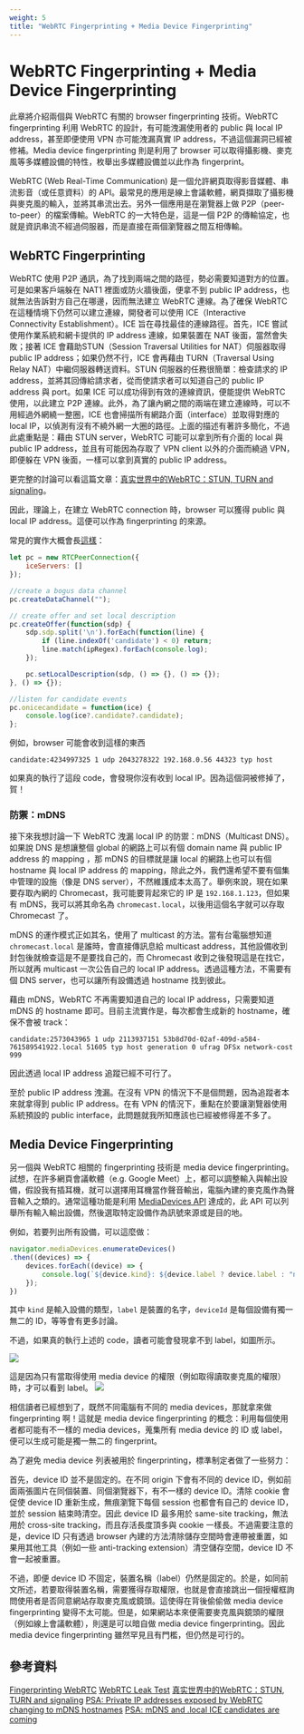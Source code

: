 ```yaml
---
weight: 5
title: "WebRTC Fingerprinting + Media Device Fingerprinting"
---
```


# WebRTC Fingerprinting + Media Device Fingerprinting
此章將介紹兩個與 WebRTC 有關的 browser fingerprinting 技術。WebRTC fingerprinting 利用 WebRTC 的設計，有可能洩漏使用者的 public 與 local IP address，甚至即便使用 VPN 亦可能洩漏真實 IP address，不過這個漏洞已經被修補。Media device fingerprinting 則是利用了 browser 可以取得攝影機、麥克風等多媒體設備的特性，枚舉出多媒體設備並以此作為 fingerprint。

WebRTC (Web Real-Time Communication) 是一個允許網頁取得影音媒體、串流影音（或任意資料）的 API。最常見的應用是線上會議軟體，網頁擷取了攝影機與麥克風的輸入，並將其串流出去。另外一個應用是在瀏覽器上做 P2P（peer-to-peer）的檔案傳輸。WebRTC 的一大特色是，這是一個 P2P 的傳輸協定，也就是資訊串流不經過伺服器，而是直接在兩個瀏覽器之間互相傳輸。

## WebRTC Fingerprinting
WebRTC 使用 P2P 通訊，為了找到兩端之間的路徑，勢必需要知道對方的位置。可是如果客戶端躲在 NAT1 裡面或防火牆後面，便拿不到 public IP address，也就無法告訴對方自己在哪邊，因而無法建立 WebRTC 連線。為了確保 WebRTC 在這種情境下仍然可以建立連線，開發者可以使用 ICE（Interactive Connectivity Establishment）。ICE 旨在尋找最佳的連線路徑。首先，ICE 嘗試使用作業系統和網卡提供的 IP address 連線，如果裝置在 NAT 後面，當然會失敗；接著 ICE 會藉助STUN（Session Traversal Utilities for NAT）伺服器取得 public IP address；如果仍然不行，ICE 會再藉由 TURN（Traversal Using Relay NAT）中繼伺服器轉送資料。STUN 伺服器的任務很簡單：檢查請求的 IP address，並將其回傳給請求者，從而使請求者可以知道自己的 public IP address 與 port。如果 ICE 可以成功得到有效的連線資訊，便能提供 WebRTC 使用，以此建立 P2P 連線。此外，為了讓內網之間的兩端在建立連線時，可以不用經過外網繞一整圈，ICE 也會掃描所有網路介面（interface）並取得對應的 local IP，以偵測有沒有不繞外網一大圈的路徑。上面的描述有著許多簡化，不過此處重點是：藉由 STUN server，WebRTC 可能可以拿到所有介面的 local 與 public IP address，並且有可能因為存取了 VPN client 以外的介面而繞過 VPN，即便躲在 VPN 後面，一樣可以拿到真實的 public IP address。

更完整的討論可以看這篇文章：[真实世界中的WebRTC：STUN, TURN and signaling](https://michaelyou.github.io/2018/08/01/%E7%9C%9F%E5%AE%9E%E4%B8%96%E7%95%8C%E4%B8%AD%E7%9A%84WebRTC/)。

因此，理論上，在建立 WebRTC connection 時，browser 可以獲得 public 與 local IP address。這便可以作為 fingerprinting 的來源。

常見的實作大概會長[這樣](https://ourcodeworld.com/articles/read/257/how-to-get-the-client-ip-address-with-javascript-only)：
```javascript
let pc = new RTCPeerConnection({
	iceServers: []
});

//create a bogus data channel
pc.createDataChannel("");

// create offer and set local description
pc.createOffer(function(sdp) {
	sdp.sdp.split('\n').forEach(function(line) {
		if (line.indexOf('candidate') < 0) return;
		line.match(ipRegex).forEach(console.log);
	});

	pc.setLocalDescription(sdp, () => {}, () => {});
}, () => {});

//listen for candidate events
pc.onicecandidate = function(ice) {
	console.log(ice?.candidate?.candidate);
};
```

例如，browser 可能會收到這樣的東西
```
candidate:4234997325 1 udp 2043278322 192.168.0.56 44323 typ host
```

如果真的執行了這段 code，會發現你沒有收到 local IP。因為這個洞被修掉了，賀！

### 防禦：mDNS
接下來我想討論一下 WebRTC 洩漏 local IP 的防禦：mDNS（Multicast DNS）。如果說 DNS 是想讓整個 global 的網路上可以有個 domain name 與 public IP address 的 mapping ，那 mDNS 的目標就是讓 local 的網路上也可以有個 hostname 與 local IP address 的 mapping，除此之外，我們還希望不要有個集中管理的設施（像是 DNS server），不然維護成本太高了。舉例來說，現在如果要存取內網的 Chromecast，我可能要背起來它的 IP 是 `192.168.1.123`，但如果有 mDNS，我可以將其命名為 `chromecast.local`，以後用這個名字就可以存取 Chromecast 了。

mDNS 的運作模式正如其名，使用了 multicast 的方法。當有台電腦想知道 `chromecast.local` 是誰時，會直接傳訊息給 multicast address，其他設備收到封包後就檢查這是不是要找自己的，而 Chromecast 收到之後發現這是在找它，所以就再 multicast 一次公告自己的 local IP address。透過這種方法，不需要有個 DNS server，也可以讓所有設備透過 hostname 找到彼此。

藉由 mDNS，WebRTC 不再需要知道自己的 local IP address，只需要知道 mDNS 的 hostname 即可。目前主流實作是，每次都會生成新的 hostname，確保不會被 track：
```
candidate:2573043965 1 udp 2113937151 53b8d70d-02af-409d-a584-761589541922.local 51605 typ host generation 0 ufrag DFSx network-cost 999
```

因此透過 local IP address 追蹤已經不可行了。

至於 public IP address 洩漏。在沒有 VPN 的情況下不是個問題，因為追蹤者本來就拿得到 public IP address。在有 VPN 的情況下，重點在於要讓瀏覽器使用系統預設的 public interface，此問題就我所知應該也已經被修得差不多了。



## Media Device Fingerprinting
另一個與 WebRTC 相關的 fingerprinting 技術是 media device fingerprinting。試想，在許多網頁會議軟體（e.g. Google Meet）上，都可以調整輸入與輸出設備，假設我有插耳機，就可以選擇用耳機當作聲音輸出，電腦內建的麥克風作為聲音輸入之類的。通常這種功能是利用 [MediaDevices API](https://developer.mozilla.org/en-US/docs/Web/API/MediaDevices) 達成的，此 API 可以列舉所有輸入輸出設備，然後選取特定設備作為訊號來源或是目的地。

例如，若要列出所有設備，可以這麼做：
```javascript
navigator.mediaDevices.enumerateDevices()
.then((devices) => {
	devices.forEach((device) => {
		console.log(`${device.kind}: ${device.label ? device.label : "no label"}, id=${device.deviceId}`);
	});
})
```

其中 `kind` 是輸入設備的類型，`label` 是裝置的名字，`deviceId` 是每個設備有獨一無二的 ID，等等會有更多討論。

不過，如果真的執行上述的 code，讀者可能會發現拿不到 label，如圖所示。

![](/images/mediadevice-no-labels.png)

這是因為只有當取得使用 media device 的權限（例如取得讀取麥克風的權限）時，才可以看到 label。
![](/images/mediadevice-labels.png)

相信讀者已經想到了，既然不同電腦有不同的 media devices，那就拿來做 fingerprinting 啊！這就是 media device fingerprinting 的概念：利用每個使用者都可能有不一樣的 media devices，蒐集所有 media device 的 ID 或 label，便可以生成可能是獨一無二的 fingerprint。

為了避免 media device 列表被用於 fingerprinting，標準制定者做了一些努力：

首先，device ID 並不是固定的。在不同 origin 下會有不同的 device ID，例如前面兩張圖片在同個裝置、同個瀏覽器下，有不一樣的 device ID。清除 cookie 會促使 device ID 重新生成，無痕瀏覽下每個 session 也都會有自己的 device ID，並於 session 結束時清空。因此 device ID 最多用於 same-site tracking，無法用於 cross-site tracking，而且存活長度頂多與 cookie 一樣長。不過需要注意的是，device ID 只有透過 browser 內建的方法清除儲存空間時會連帶被重置，如果用其他工具（例如一些 anti-tracking extension）清空儲存空間，device ID 不會一起被重置。

不過，即便 device ID 不固定，裝置名稱（label）仍然是固定的。於是，如同前文所述，若要取得裝置名稱，需要獲得存取權限，也就是會直接跳出一個授權框詢問使用者是否同意網站存取麥克風或鏡頭。這使得在背後偷偷做 media device fingerprinting 變得不太可能。但是，如果網站本來便需要麥克風與鏡頭的權限（例如線上會議軟體），則還是可以暗自做 media device fingerprinting。因此 media device fingerprinting 雖然罕見且有門檻，但仍然是可行的。


## 參考資料
[Fingerprinting WebRTC](https://privacycheck.sec.lrz.de/active/fp_wrtc/fp_webrtc.html#fpWebRTC)
[WebRTC Leak Test](https://browserleaks.com/webrtc)
[真实世界中的WebRTC：STUN, TURN and signaling](https://michaelyou.github.io/2018/08/01/%E7%9C%9F%E5%AE%9E%E4%B8%96%E7%95%8C%E4%B8%AD%E7%9A%84WebRTC/)
[PSA: Private IP addresses exposed by WebRTC changing to mDNS hostnames](https://groups.google.com/g/discuss-webrtc/c/6stQXi72BEU)
[PSA: mDNS and .local ICE candidates are coming](https://bloggeek.me/psa-mdns-and-local-ice-candidates-are-coming/)